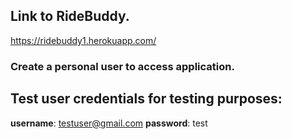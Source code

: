 ## **Link to RideBuddy.**
https://ridebuddy1.herokuapp.com/

### Create a personal user to access application. 

## Test user credentials for testing purposes: 
**username**: testuser@gmail.com
**password**: test
